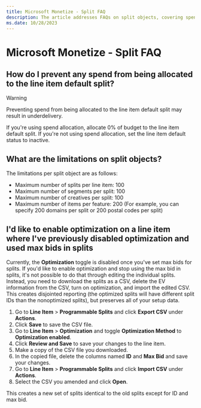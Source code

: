 ```yaml
---
title: Microsoft Monetize - Split FAQ
description: The article addresses FAQs on split objects, covering spend allocation, limitations, and optimizing line items with prior max bids using CSV export/import.
ms.date: 10/28/2023
---
```


# Microsoft Monetize - Split FAQ

## How do I prevent any spend from being allocated to the line item default split?

> [!WARNING]
> Preventing spend from being allocated to the line item default split may result in underdelivery.

If you're using spend allocation, allocate 0% of budget to the line item default split. If you're not using spend allocation, set the line item default status to inactive.

## What are the limitations on split objects?

The limitations per split object are as follows:

- Maximum number of splits per line item: 100
- Maximum number of segments per split: 100
- Maximum number of creatives per split: 100
- Maximum number of items per feature: 200 (For example, you can specify
  200 domains per split or 200 postal codes per split)

## I'd like to enable optimization on a line item where I've previously disabled optimization and used max bids in splits

Currently, the **Optimization** toggle is disabled once you've set max bids for splits. If you'd like to enable optimization and stop using the max bid in splits, it's not possible to do that through editing the individual splits. Instead, you need to download the splits as a CSV, delete the EV information from the CSV, turn on optimization, and import the edited CSV. This creates disjointed reporting (the optimized splits will have different split IDs than the nonoptimized splits), but preserves all of your setup data.

1. Go to **Line Item** \> **Programmable Splits** and click **Export CSV** under **Actions**.
1. Click **Save** to save the CSV file.
1. Go to **Line Item** \> **Optimization** and toggle **Optimization Method** to **Optimization enabled**.
1. Click **Review and Save** to save your changes to the line item.
1. Make a copy of the CSV file you downloaded.
1. In the copied file, delete the columns named **ID** and **Max Bid** and save your changes.
1. Go to **Line Item** \> **Programmable Splits** and click **Import CSV** under **Actions**.
1. Select the CSV you amended and click **Open**.

This creates a new set of splits identical to the old splits except for ID and max bid.
